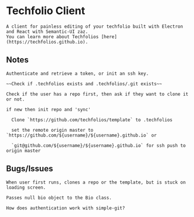 Techfolio Client
================

    A client for painless editing of your techfolio built with Electron and React with Semantic-UI zaz.
    You can learn more about Techfolios [here](https://techfolios.github.io).

Notes
-----

    Authenticate and retrieve a token, or init an ssh key.

    ~~Check if .techfolios exists and .techfolios/.git exists~~

    Check if the user has a repo first, then ask if they want to clone it or not.

    if new then init repo and 'sync'

      Clone `https://github.com/techfolios/template` to .techfolios

      set the remote origin master to `https://github.com/${username}/${username}.github.io` or

      `git@github.com/${username}/${username}.github.io` for ssh push to origin master

Bugs/Issues
-----------

    When user first runs, clones a repo or the template, but is stuck on loading screen. 

    Passes null bio object to the Bio class.

    How does authentication work with simple-git?
